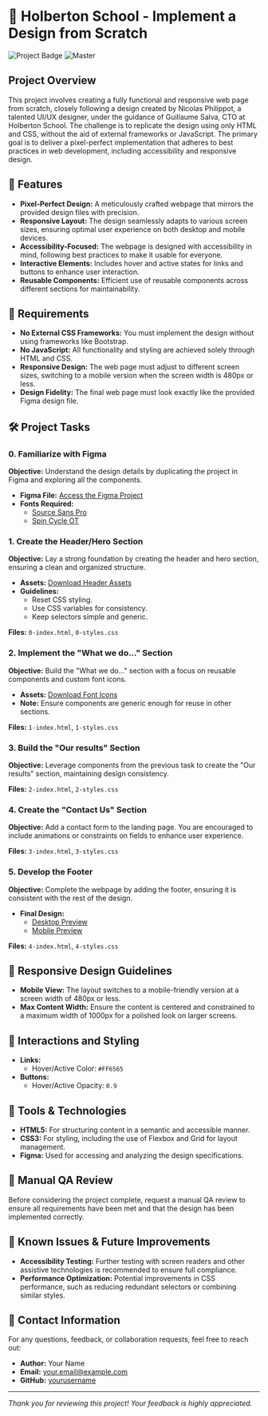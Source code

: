 # 🎨 Holberton School - Implement a Design from Scratch

![Project Badge](https://img.shields.io/badge/Project-Implement%20a%20Design%20from%20Scratch-blueviolet) ![Master](https://img.shields.io/badge/Status-Master-green)

## Project Overview

This project involves creating a fully functional and responsive web page from scratch, closely following a design created by Nicolas Philippot, a talented UI/UX designer, under the guidance of Guillaume Salva, CTO at Holberton School. The challenge is to replicate the design using only HTML and CSS, without the aid of external frameworks or JavaScript. The primary goal is to deliver a pixel-perfect implementation that adheres to best practices in web development, including accessibility and responsive design.

## 🚀 Features

- **Pixel-Perfect Design:** A meticulously crafted webpage that mirrors the provided design files with precision.
- **Responsive Layout:** The design seamlessly adapts to various screen sizes, ensuring optimal user experience on both desktop and mobile devices.
- **Accessibility-Focused:** The webpage is designed with accessibility in mind, following best practices to make it usable for everyone.
- **Interactive Elements:** Includes hover and active states for links and buttons to enhance user interaction.
- **Reusable Components:** Efficient use of reusable components across different sections for maintainability.

## 🎯 Requirements

- **No External CSS Frameworks:** You must implement the design without using frameworks like Bootstrap.
- **No JavaScript:** All functionality and styling are achieved solely through HTML and CSS.
- **Responsive Design:** The web page must adjust to different screen sizes, switching to a mobile version when the screen width is 480px or less.
- **Design Fidelity:** The final web page must look exactly like the provided Figma design file.

## 🛠️ Project Tasks

### 0. Familiarize with Figma

**Objective:** Understand the design details by duplicating the project in Figma and exploring all the components.

- **Figma File:** [Access the Figma Project](link-to-figma-file)
- **Fonts Required:**
  - [Source Sans Pro](https://fonts.google.com/specimen/Source+Sans+Pro)
  - [Spin Cycle OT](link-to-spin-cycle-ot)

### 1. Create the Header/Hero Section

**Objective:** Lay a strong foundation by creating the header and hero section, ensuring a clean and organized structure.

- **Assets:** [Download Header Assets](link-to-header-assets)
- **Guidelines:** 
  - Reset CSS styling.
  - Use CSS variables for consistency.
  - Keep selectors simple and generic.

**Files:** `0-index.html`, `0-styles.css`

### 2. Implement the "What we do..." Section

**Objective:** Build the "What we do..." section with a focus on reusable components and custom font icons.

- **Assets:** [Download Font Icons](link-to-font-icons)
- **Note:** Ensure components are generic enough for reuse in other sections.

**Files:** `1-index.html`, `1-styles.css`

### 3. Build the "Our results" Section

**Objective:** Leverage components from the previous task to create the "Our results" section, maintaining design consistency.

**Files:** `2-index.html`, `2-styles.css`

### 4. Create the "Contact Us" Section

**Objective:** Add a contact form to the landing page. You are encouraged to include animations or constraints on fields to enhance user experience.

**Files:** `3-index.html`, `3-styles.css`

### 5. Develop the Footer

**Objective:** Complete the webpage by adding the footer, ensuring it is consistent with the rest of the design.

- **Final Design:**
  - [Desktop Preview](link-to-desktop-preview)
  - [Mobile Preview](link-to-mobile-preview)

**Files:** `4-index.html`, `4-styles.css`

## 📱 Responsive Design Guidelines

- **Mobile View:** The layout switches to a mobile-friendly version at a screen width of 480px or less.
- **Max Content Width:** Ensure the content is centered and constrained to a maximum width of 1000px for a polished look on larger screens.

## 🎨 Interactions and Styling

- **Links:**
  - Hover/Active Color: `#FF6565`
- **Buttons:**
  - Hover/Active Opacity: `0.9`

## 🔧 Tools & Technologies

- **HTML5:** For structuring content in a semantic and accessible manner.
- **CSS3:** For styling, including the use of Flexbox and Grid for layout management.
- **Figma:** Used for accessing and analyzing the design specifications.

## 📝 Manual QA Review

Before considering the project complete, request a manual QA review to ensure all requirements have been met and that the design has been implemented correctly.

## 🚧 Known Issues & Future Improvements

- **Accessibility Testing:** Further testing with screen readers and other assistive technologies is recommended to ensure full compliance.
- **Performance Optimization:** Potential improvements in CSS performance, such as reducing redundant selectors or combining similar styles.

## 📧 Contact Information

For any questions, feedback, or collaboration requests, feel free to reach out:

- **Author:** Your Name
- **Email:** your.email@example.com
- **GitHub:** [yourusername](https://github.com/yourusername)

---

*Thank you for reviewing this project! Your feedback is highly appreciated.*
